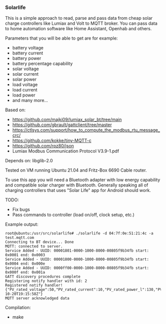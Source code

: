 ### Solarlife

This is a simple approach to read, parse and pass data from cheap solar charge controllers like Lumiax and Volt to MQTT broker.
You can pass data to home automation software like Home Assistant, Openhab and others.

Parameters that you will be able to get are for example:

- battery voltage
- battery current
- battery power
- battery percentage capability
- solar voltage
- solar current
- solar power
- load voltage
- load current
- load power
- and many more...


Based on:
- https://github.com/majki09/lumiax_solar_bt/tree/main
- https://github.com/gbrault/gattclient/tree/master
- https://ctlsys.com/support/how_to_compute_the_modbus_rtu_message_crc/
- https://github.com/kokke/tiny-MQTT-c
- https://github.com/rpz80/json
- Lumiax Modbus Communication Protocol V3.9-1.pdf

Depends on:
    libglib-2.0

Tested on VM running Ubuntu 21.04 and Fritz-Box 6690 Cable router.

To use this app you will need a Bluetooth adapter with low energy capability and compatible solar charger with Bluetooth.
Generally speaking all of charging controllers that uses "Solar Life" app for Android should work.


TODO:
- Fix bugs
- Pass commands to controller (load on/off, clock setup, etc.)

Example output:
```console
root@ubuntu:/usr/src/solarlife# ./solarlife -d 04:7f:0e:51:21:4c -a test.mqtt.com
Connecting to BT device... Done
MQTT: connected to server.
Service Added - UUID: 00001801-0000-1000-8000-00805f9b34fb start: 0x0001 end: 0x0003
Service Added - UUID: 00001800-0000-1000-8000-00805f9b34fb start: 0x0004 end: 0x000e
Service Added - UUID: 0000ff00-0000-1000-8000-00805f9b34fb start: 0x000f end: 0x001a
GATT discovery procedures complete
Registering notify handler with id: 2
Registered notify handler!
{"PV_rated_voltage":50,"PV_rated_current":10,"PV_rated_power_l":130,"PV_rated_power_h":0,"battery_rated_voltage":17,"battery_rated_current":10,"battery_rated_power_l":130,"battery_rated_power_h":0,"load_rated_voltage":17,"load_rated_current":10,"load_rated_power_l":130,"load_rated_power_h":0,"slave_id":1,"running_days":6,"sys_voltage":12,"battery_status":3,"charge_status":32,"discharge_status":0,"env_temperature":13,"sys_temperature":6,"undervoltage_times":255,"fullycharged_times":1,"overvoltage_prot_times":0,"overcurrent_prot_times":0,"shortcircuit_prot_times":0,"opencircuit_prot_times":0,"hw_prot_times":0,"charge_overtemp_prot_times":0,"discharge_overtemp_prot_times":0,"battery_remaining_capacity":16,"battery_voltage":11.13,"battery_current":0,"battery_power_lo":0,"battery_power_hi":0,"load_voltage":0,"load_current":0,"load_power_l":0,"load_power_h":0,"solar_voltage":0.2,"solar_current":0,"solar_power_l":0,"solar_power_h":0,"daily_production":0.01,"total_production_l":0.82,"total_production_h":0,"daily_consumption":0.02,"total_consumption_l":0.83,"total_consumption_h":0,"lighttime_daily":695,"monthly_production_l":0,"monthly_production_h":0,"yearly_production_l":0,"yearly_production_h":0,"timestamp":"2023-10-20T19:15:58Z"}
MQTT server acknowledged data
```
Compilation:
- make
